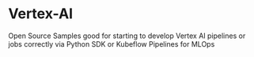 # Vertex-AI
Open Source Samples good for starting to develop Vertex AI pipelines or jobs correctly via Python SDK or Kubeflow Pipelines for MLOps
